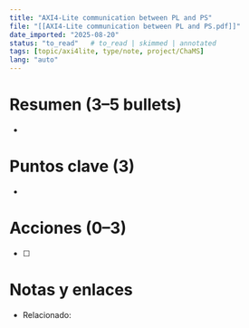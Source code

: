 ```yaml
---
title: "AXI4-Lite communication between PL and PS"
file: "[[AXI4-Lite communication between PL and PS.pdf]]"
date_imported: "2025-08-20"
status: "to_read"   # to_read | skimmed | annotated
tags: [topic/axi4lite, type/note, project/ChaMS]
lang: "auto"
---
```

# Resumen (3–5 bullets)
- 

# Puntos clave (3)
- 

# Acciones (0–3)
- [ ] 

# Notas y enlaces
- Relacionado: 
